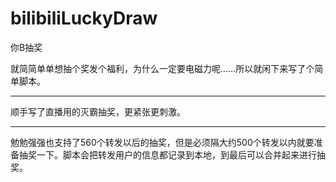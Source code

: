 # bilibiliLuckyDraw
你B抽奖

就简简单单想抽个奖发个福利，为什么一定要电磁力呢……所以就闲下来写了个简单脚本。

---

顺手写了直播用的灭霸抽奖，更紧张更刺激。

---

勉勉强强也支持了560个转发以后的抽奖，但是必须隔大约500个转发以内就要准备抽奖一下。脚本会把转发用户的信息都记录到本地，到最后可以合并起来进行抽奖。
